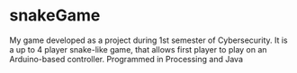 # snakeGame
My game developed as a project during 1st semester of Cybersecurity.
It is a up to 4 player snake-like game, that allows first player to play on an Arduino-based controller.
Programmed in Processing and Java 
